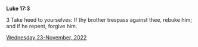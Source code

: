 **Luke 17:3**

3 Take heed to yourselves: If thy brother trespass against thee, rebuke him; and if he repent, forgive him.

[Wednesday 23-November, 2022](https://t.me/s/daily_scripture)
